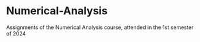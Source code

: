 # Numerical-Analysis
Assignments of the Numerical Analysis course, attended in the 1st semester of 2024

